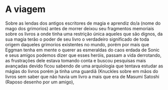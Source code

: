 # A viagem
Sobre as lendas dos antigos escritores de magia e aprendiz do/a (nome do mago dos grimorios) antes de morrer deixou seu fragmentos memoriais sobre os livros a onde tinha uma restrição única aqueles que são dignos, da sua magia terão o poder de seu livro o verdadeiro significado de toda origem daqueles grimorios existentes no mundo, porém por mais que Eggman tenha em mente o querer as esmeraldas do caos erdada de Sonic e seus amigos podemos dizer que esses heróis, passam a vida derrotando, as frustrações dele estava tomando conta e buscou pesquisas mais avançadas devido ficou sabendo de uma arquiologia que tentava estudar as mágias do livros porém ja tinha uma guardiã (Knuckles sobre em mãos do livros sem saber que não havia um livro a mais que era de Masumi Satoshi (Raposo desenho por um amigo), 
<!--stackedit_data:
eyJoaXN0b3J5IjpbLTk3Mjk5MTE0NywtMTY2MzkwNjk0NSwtOD
I0NzY0MDc1LDE3MjUzNjU4NzEsMTAxOTQ4MDMwNSwxNjMyNjg1
NTgyLC0yMDg4NzQ2NjEyXX0=
-->